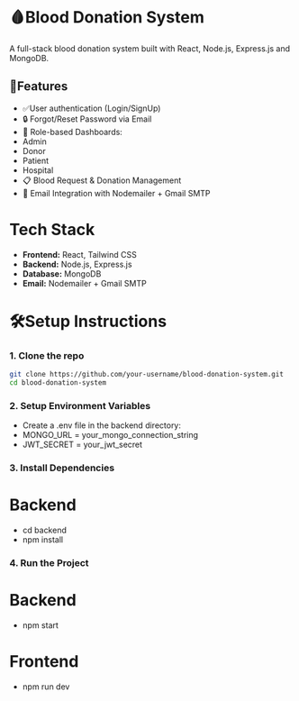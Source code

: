 # 🩸Blood Donation System

A full-stack blood donation system built with React, Node.js, Express.js and MongoDB.

## 🚀Features

- ✅User authentication (Login/SignUp)
- 🔒 Forgot/Reset Password via Email
- 👥 Role-based Dashboards:
- Admin
- Donor
- Patient
- Hospital
- 📋 Blood Request & Donation Management
- 📧 Email Integration with Nodemailer + Gmail SMTP

# Tech Stack

- **Frontend:** React, Tailwind CSS
- **Backend:** Node.js, Express.js
- **Database:** MongoDB
- **Email:** Nodemailer + Gmail SMTP

# 🛠️Setup Instructions

### 1. Clone the repo

```bash
git clone https://github.com/your-username/blood-donation-system.git
cd blood-donation-system
```

### 2. Setup Environment Variables

- Create a .env file in the backend directory:
- MONGO_URL = your_mongo_connection_string
- JWT_SECRET = your_jwt_secret

### 3. Install Dependencies

# Backend

- cd backend
- npm install

### 4. Run the Project

# Backend

- npm start

# Frontend

- npm run dev
